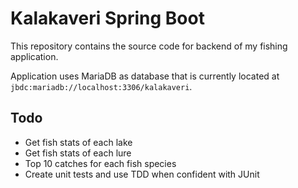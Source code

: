 # Kalakaveri Spring Boot
This repository contains the source code for backend of my fishing application.

Application uses MariaDB as database that is currently located at ```jbdc:mariadb://localhost:3306/kalakaveri```.

## Todo
- Get fish stats of each lake
- Get fish stats of each lure
- Top 10 catches for each fish species
- Create unit tests and use TDD when confident with JUnit
